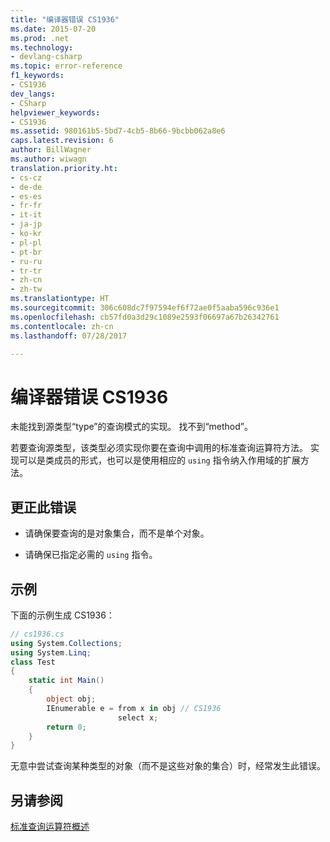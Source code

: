 ```yaml
---
title: "编译器错误 CS1936"
ms.date: 2015-07-20
ms.prod: .net
ms.technology:
- devlang-csharp
ms.topic: error-reference
f1_keywords:
- CS1936
dev_langs:
- CSharp
helpviewer_keywords:
- CS1936
ms.assetid: 980161b5-5bd7-4cb5-8b66-9bcbb062a8e6
caps.latest.revision: 6
author: BillWagner
ms.author: wiwagn
translation.priority.ht:
- cs-cz
- de-de
- es-es
- fr-fr
- it-it
- ja-jp
- ko-kr
- pl-pl
- pt-br
- ru-ru
- tr-tr
- zh-cn
- zh-tw
ms.translationtype: HT
ms.sourcegitcommit: 306c608dc7f97594ef6f72ae0f5aaba596c936e1
ms.openlocfilehash: cb57fd0a3d29c1089e2593f06697a67b26342761
ms.contentlocale: zh-cn
ms.lasthandoff: 07/28/2017

---
```

# <a name="compiler-error-cs1936"></a>编译器错误 CS1936
未能找到源类型“type”的查询模式的实现。  找不到“method”。  
  
 若要查询源类型，该类型必须实现你要在查询中调用的标准查询运算符方法。 实现可以是类成员的形式，也可以是使用相应的 `using` 指令纳入作用域的扩展方法。  
  
## <a name="to-correct-this-error"></a>更正此错误  
  
-   请确保要查询的是对象集合，而不是单个对象。  
  
-   请确保已指定必需的 `using` 指令。  
  
## <a name="example"></a>示例  
 下面的示例生成 CS1936：  
  
```csharp  
// cs1936.cs  
using System.Collections;  
using System.Linq;  
class Test  
{  
    static int Main()  
    {  
        object obj;  
        IEnumerable e = from x in obj // CS1936  
                        select x;  
        return 0;  
    }  
}  
```  
  
 无意中尝试查询某种类型的对象（而不是这些对象的集合）时，经常发生此错误。  
  
## <a name="see-also"></a>另请参阅  
 [标准查询运算符概述](http://msdn.microsoft.com/library/24cda21e-8af8-4632-b519-c404a839b9b2)

